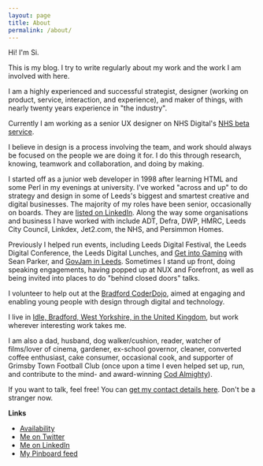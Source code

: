 ```yaml
---
layout: page
title: About
permalink: /about/
---
```


Hi! I'm Si.

This is my blog. I try to write regularly about my work and the work I am involved with here.

I am a highly experienced and successful strategist, designer (working on product, service, interaction, and experience), and maker of things, with nearly twenty years experience in "the industry".

Currently I am working as a senior UX designer on NHS Digital's [NHS beta service](//transformation.blog.nhs.uk).

I believe in design is a process involving the team, and work should always be focused on the people we are doing it for. I do this through research, knowing, teamwork and collaboration, and doing by making.

I started off as a junior web developer in 1998 after learning HTML and some Perl in my evenings at university. I've worked "across and up" to do strategy and design in some of Leeds's biggest and smartest creative and digital businesses. The majority of my roles have been senior, occasionally on boards. They are [listed on LinkedIn](//uk.linkedin.com/in/siwilson/). Along the way some organisations and business I have worked with include ADT, Defra, DWP, HMRC, Leeds City Council, Linkdex, Jet2.com, the NHS, and Persimmon Homes.

Previously I helped run events, including Leeds Digital Festival, the Leeds Digital Conference, the Leeds Digital Lunches, and [Get into Gaming](//getintogaming.co.uk) with Sean Parker, and [GovJam in Leeds](//leedsgovjam.wordpress.com/). Sometimes I stand up front, doing speaking engagements, having popped up at NUX and Forefront, as well as being invited into places to do "behind closed doors" talks.

I volunteer to help out at the [Bradford CoderDojo](//www.ticbradford.com/coderdojo), aimed at engaging and enabling young people with design through digital and technology.

I live in [Idle, Bradford, West Yorkshire, in the United Kingdom](//www.google.co.uk/maps/place/Idle,+Bradford,+West+Yorkshire+BD10/@53.8372139,-1.8040416,12z/data=!4m2!3m1!1s0x487be38e02277d49:0xd28ce4d95e48f3e7?hl=en), but work wherever interesting work takes me.

I am also a dad, husband, dog walker/cushion, reader, watcher of films/lover of cinema, gardener, ex-school governor, cleaner, converted coffee enthusiast, cake consumer, occasional cook, and supporter of Grimsby Town Football Club (once upon a time I even helped set up, run, and contribute to the mind- and award-winning [Cod Almighty](//www.codalmighty.com/)).

If you want to talk, feel free! You can [get my contact details here](/contact). Don't be a stranger now.

**Links**

- [Availability](/availability)
- [Me on Twitter](//www.twitter.com/ermlikeyeah)
- [Me on LinkedIn](//uk.linkedin.com/in/siwilson/)
- [My Pinboard feed](//feeds.pinboard.in/text/u:idlesi)
